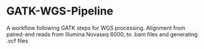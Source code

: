 # GATK-WGS-Pipeline

A workflow following GATK steps for WGS processing. Alignment from paired-end reads from Illumina Novaseq 6000, to .bam files and generating .vcf files

